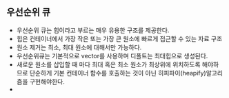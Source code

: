 ## 우선순위 큐
- 우선순위 큐는 힙이라고 부르는 매우 유용한 구조를 제공한다.
- 힙은 컨테이너에서 가장 작은 또는 가장 큰 원소에 빠르게 접근할 수 있는 자료 구조
- 원소 제거는 최소, 최대 원소에 대해서만 가능하다.
- 우선순위큐는 기본적으로 vector를 사용하며 디폴트는 최대힙으로 생성된다.
- 새로운 원소를 삽입할 때 마다 최대 혹은 최소 원소가 최상위에 위치하도록 해야하므로 단순하게 기본 컨테이너 함수를 호출하는 것이 아닌 히피파이(heapify)알고리즘을 구현해야한다.
- 